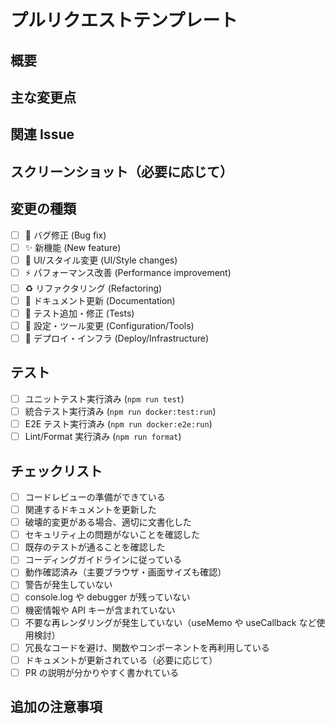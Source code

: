 # プルリクエストテンプレート

## 概要

<!-- このプルリクエストの概要を簡潔に記述してください -->

## 主な変更点

<!-- 題名、説明の形式にして、誰が見てもわかりやすい内容にしてください -->

## 関連 Issue

<!-- 関連するIssueがあれば記載してください -->

## スクリーンショット（必要に応じて）

<!-- UI変更がある場合、Before/Afterのスクリーンショットを添付してください -->

## 変更の種類

<!-- 該当するものにチェックを入れてください -->

- [ ] 🐛 バグ修正 (Bug fix)
- [ ] ✨ 新機能 (New feature)
- [ ] 💄 UI/スタイル変更 (UI/Style changes)
- [ ] ⚡ パフォーマンス改善 (Performance improvement)
- [ ] ♻️ リファクタリング (Refactoring)
- [ ] 📝 ドキュメント更新 (Documentation)
- [ ] 🧪 テスト追加・修正 (Tests)
- [ ] 🔧 設定・ツール変更 (Configuration/Tools)
- [ ] 🚀 デプロイ・インフラ (Deploy/Infrastructure)

## テスト

<!-- テストの実行状況を記載してください -->

- [ ] ユニットテスト実行済み (`npm run test`)
- [ ] 統合テスト実行済み (`npm run docker:test:run`)
- [ ] E2E テスト実行済み (`npm run docker:e2e:run`)
- [ ] Lint/Format 実行済み (`npm run format`)

## チェックリスト

<!-- 作業完了前に確認してください -->

- [ ] コードレビューの準備ができている
- [ ] 関連するドキュメントを更新した
- [ ] 破壊的変更がある場合、適切に文書化した
- [ ] セキュリティ上の問題がないことを確認した
- [ ] 既存のテストが通ることを確認した
- [ ] コーディングガイドラインに従っている
- [ ] 動作確認済み（主要ブラウザ・画面サイズも確認）
- [ ] 警告が発生していない
- [ ] console.log や debugger が残っていない
- [ ] 機密情報や API キーが含まれていない
- [ ] 不要な再レンダリングが発生していない（useMemo や useCallback など使用検討）
- [ ] 冗長なコードを避け、関数やコンポーネントを再利用している
- [ ] ドキュメントが更新されている（必要に応じて）
- [ ] PR の説明が分かりやすく書かれている

## 追加の注意事項

<!-- レビュアーに伝えたい特別な注意事項があれば記載してください -->

